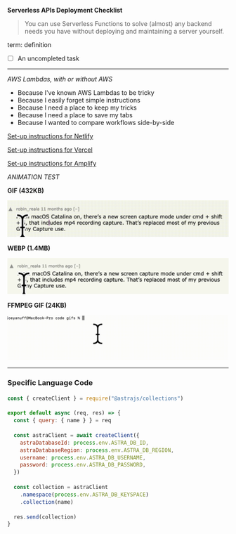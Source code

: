 **Serverless APIs Deployment Checklist**

>You can use Serverless Functions to solve (almost) any backend needs you have without deploying and maintaining a server yourself. 

term: definition

- [ ] An uncompleted task

---

*AWS Lambdas, with or without AWS*

* Because I've known AWS Lambdas to be tricky
* Because I easily forget simple instructions
* Because I need a place to keep my tricks
* Because I need a place to save my tabs
* Because I wanted to compare workflows side-by-side

[Set-up instructions for Netlify](netlify/README.md)

[Set-up instructions for Vercel](vercel/README.md)

[Set-up instructions for Amplify](amplify/README.md)

*ANIMATION TEST*

**GIF (432KB)**

![gif of selectiont](assets/selection.gif)

**WEBP (1.4MB)**

![webp of selection](assets/selected.webp)


**FFMPEG GIF (24KB)**

![gif of selectiont](assets/ls.gif)

---

### Specific Language Code ###


```javascript
const { createClient } = require("@astrajs/collections")

export default async (req, res) => {
  const { query: { name } } = req

  const astraClient = await createClient({
    astraDatabaseId: process.env.ASTRA_DB_ID,
    astraDatabaseRegion: process.env.ASTRA_DB_REGION,
    username: process.env.ASTRA_DB_USERNAME,
    password: process.env.ASTRA_DB_PASSWORD,
  })

  const collection = astraClient
    .namespace(process.env.ASTRA_DB_KEYSPACE)
    .collection(name)

  res.send(collection)
}
```